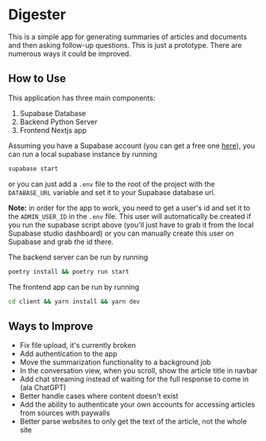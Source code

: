 # Digester

This is a simple app for generating summaries of articles and documents and then asking follow-up questions. This is just a prototype. There are numerous ways it could be improved.

## How to Use

This application has three main components:
1. Supabase Database
2. Backend Python Server
3. Frontend Nextjs app

Assuming you have a Supabase account (you can get a free one [here](https://supabase.io/)), you can run a local supabase instance by running
```bash
supabase start
```

or you can just add a `.env` file to the root of the project with the `DATABASE_URL` variable and set it to your Supabase database url.

**Note:** in order for the app to work, you need to get a user's id and set it to the `ADMIN_USER_ID` in the `.env` file. This user will automatically be created if you run the supabase script above (you'll just have to grab it from the local Supabase studio dashboard) or you can manually create this user on Supabase and grab the id there.

The backend server can be run by running
```bash
poetry install && poetry run start
```

The frontend app can be run by running
```bash
cd client && yarn install && yarn dev
```

## Ways to Improve
- Fix file upload, it's currently broken
- Add authentication to the app
- Move the summarization functionality to a background job
- In the conversation view, when you scroll, show the article title in navbar
- Add chat streaming instead of waiting for the full response to come in (ala ChatGPT)
- Better handle cases where content doesn't exist
- Add the ability to authenticate your own accounts for accessing articles from sources with paywalls
- Better parse websites to only get the text of the article, not the whole site
